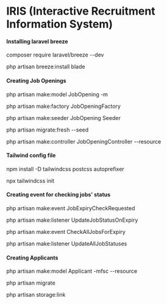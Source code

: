 # IRIS (Interactive Recruitment Information System)

#### Installing laravel breeze

composer require laravel/breeze --dev

php artisan breeze:install blade

#### Creating Job Openings

php artisan make:model JobOpening -m

php artisan make:factory JobOpeningFactory

php artisan make:seeder JobOpening Seeder

php artisan migrate:fresh --seed

php artisan make:controller JobOpeningController --resource

#### Tailwind config file

npm install -D tailwindcss postcss autoprefixer

npx tailwindcss init

#### Creating event for checking jobs' status

php artisan make:event JobExpiryCheckRequested

php artisan make:listener UpdateJobStatusOnExpiry

php artisan make:event CheckAllJobsForExpiry

php artisan make:listener UpdateAllJobStatuses

#### Creating Applicants

php artisan make:model Applicant -mfsc --resource

php artisan migrate

php artisan storage:link
